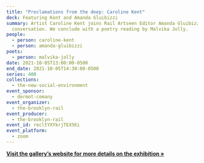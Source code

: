 ```yaml
---
title: "Proclamations from the deep: Caroline Kent"
deck: Featuring Kent and Amanda Gluibizzi
summary: Artist Caroline Kent joins Rail Artseen Editor Amanda Gluibizzi for a
  conversation. We conclude with a poetry reading by Malvika Jolly.
people:
  - person: caroline-kent
  - person: amanda-gluibizzi
poets:
  - person: malvika-jolly
date: 2021-10-05T13:00:00-0500
end_date: 2021-10-05T14:30:00-0500
series: 400
collections:
  - the-new-social-environment
event_sponsor:
  - dermot-comany
event_organizer:
  - the-brooklyn-rail
event_producer:
  - the-brooklyn-rail
event_id: recltYXYkrjTEX5Ki
event_platform:
  - zoom
---
```

**[Visit the gallery’s website for more details on the exhibition »](https://caseykaplangallery.com/exhibition/caroline-kent/)**